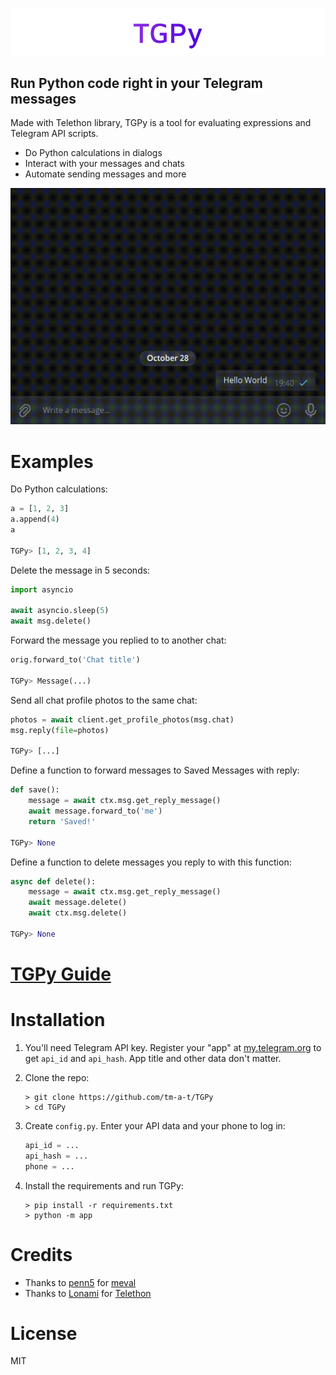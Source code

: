 ![TGPy](readme_assets/TGPy.png)

## Run Python code right in your Telegram messages

Made with Telethon library, TGPy is a tool for evaluating expressions and Telegram API scripts.

- Do Python calculations in dialogs
- Interact with your messages and chats
- Automate sending messages and more

![Example](readme_assets/example.gif)

# Examples

Do Python calculations:

```python
a = [1, 2, 3]
a.append(4)
a

TGPy> [1, 2, 3, 4]
```

Delete the message in 5 seconds:
```python
import asyncio

await asyncio.sleep(5)
await msg.delete()
```

Forward the message you replied to to another chat:

```python
orig.forward_to('Chat title')

TGPy> Message(...)
```

Send all chat profile photos to the same chat:

```python
photos = await client.get_profile_photos(msg.chat)
msg.reply(file=photos)

TGPy> [...]
```

Define a function to forward messages to Saved Messages with reply:

```python
def save():
    message = await ctx.msg.get_reply_message()
    await message.forward_to('me')
    return 'Saved!'

TGPy> None
``` 

Define a function to delete messages you reply to with this function:
```python
async def delete():
    message = await ctx.msg.get_reply_message()
    await message.delete()
    await ctx.msg.delete()

TGPy> None
```

# [TGPy Guide](https://tgpy.tmat.me)

# Installation

1. You'll need Telegram API key. Register your "app" at [my.telegram.org](https://my.telegram.org) to get `api_id` and 
`api_hash`. App title and other data don't matter.

2. Clone the repo:
   ```shell
   > git clone https://github.com/tm-a-t/TGPy
   > cd TGPy
   ```

3. Create `config.py`. Enter your API data and your phone to log in:
   ```python
   api_id = ...
   api_hash = ...
   phone = ...
   ```

4. Install the requirements and run TGPy:
   ```shell
   > pip install -r requirements.txt
   > python -m app
   ```

# Credits

- Thanks to [penn5](https://github.com/penn5) for [meval](https://github.com/penn5/meval)
- Thanks to [Lonami](https://github.com/LonamiWebs) for [Telethon](https://github.com/LonamiWebs/Telethon)

# License

MIT
